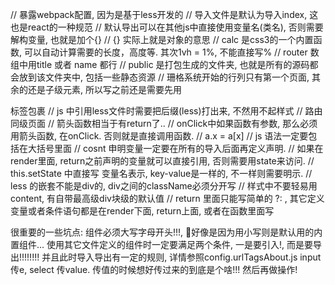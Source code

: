 // 暴露webpack配置, 因为是基于less开发的
// 导入文件是默认为导入index, 这也是react的一种规范
// 默认导出可以在其他js中直接使用变量名(类名), 否则需要解构变量, 也就是加个{}
// {} 实际上就是对象的意思
// calc 是css3的一个内置函数, 可以自动计算需要的长度，高度等. 其次1vh = 1%, 不能直接写%
// router 数组中用title 或者 name 都行
// public 是打包生成的文件夹, 也就是所有的源码都会放到该文件夹中, 包括一些静态资源
// 珊格系统开始的行列只有第一个页面, 其余的还是子级元素, 所以写之前还是需要先用<div>标签包裹
// js 中引用less文件时需要把后缀(less)打出来, 不然用不起样式
// 路由同级页面
// 箭头函数相当于有return了..
// onClick中如果函数有参数, 那么必须用箭头函数, 在onClick. 否则就是直接调用函数.
// a.x = a[x]
// js 语法一定要包括在大括号里面
// cosnt 申明变量一定要在所有的导入后面再定义声明.
// 如果在render里面, return之前声明的变量就可以直接引用, 否则需要用state来访问.
// this.setState 中直接写 变量名表示, key-value是一样的, 不一样则需要明示.
// less 的嵌套不能是div的, div之间的className必须分开写
// 样式中不要轻易用content, 有自带最高级div块级的默认值
// return 里面只能写简单的 ?: , 其它定义变量或者条件语句都是在render下面, return上面, 或者在函数里面写



很重要的一些坑点:
组件必须大写字母开头!!!, 好像是因为用小写则是默认用的内置组件...
使用其它文件定义的组件时一定要满足两个条件, 一是要引入!, 而是要导出!!!!!!!! 并且此时导入导出有一定的规则, 详情参照config.urlTagsAbout.js
input 传e, select 传value.
传值的时候想好传过来的到底是个啥!!! 然后再做操作!